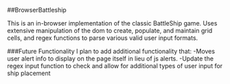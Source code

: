 ##BrowserBattleship

This is an in-browser implementation of the classic BattleShip game.
Uses extensive manipulation of the dom to create, populate, and maintain grid cells,
and regex functions to parse various valid user input formats.

###Future Functionality
I plan to add additional functionality that:
-Moves user alert info to display on the page itself in lieu of js alerts.
-Update the regex input function to check and allow for additional types of user input for ship placement
